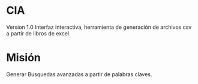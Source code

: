 # CIA

Version 1.0
Interfaz interactiva, herramienta de generación de archivos csv a partir de libros de excel.

# Misión
Generar Busquedas avanzadas a partir de palabras claves.
